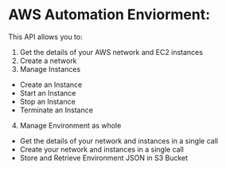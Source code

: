 # AWS Automation Enviorment:

This API allows you to:
1) Get the details of your AWS network and EC2 instances
2) Create a network 
3) Manage Instances
  - Create an Instance
  - Start an Instance
  - Stop an Instance
  - Terminate an Instance
4) Manage Environment as whole
  - Get the details of your network and instances in a single call
  - Create your network and instances in a single call
  - Store and Retrieve Environment JSON in S3 Bucket
